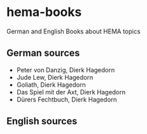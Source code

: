 # hema-books
German and English Books about HEMA topics

## German sources
- Peter von Danzig, Dierk Hagedorn
- Jude Lew, Dierk Hagedorn
- Goliath, Dierk Hagedorn
- Das Spiel mit der Axt, Dierk Hagedorn
- Dürers Fechtbuch, Dierk Hagedorn

## English sources
